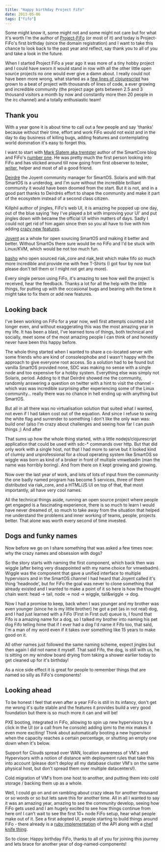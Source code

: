 ```yaml
---
title: "Happy birthday Project FiFo"
date: 2013-05-06
tags: ["fifo"]
---
```


Some might know it, some might not and some might not care but for what it's worth I'm the author of [Project-FiFo](http://project-fifo.net) (or most of it) and today is Project-FiFo's first birthday (since the domain registration) and I want to take this chance to look back to the past year and reflect, say thank you to all of you and take a look in the future.

When I started Project FiFo a year ago it was more of a tiny hobby project and I could have sworn it would stand in row with all the other little open source projects no one would ever give a damn about. I really could not have been more wrong, what started as a [few lines of clojurescript](https://github.com/project-fifo/vmwebadm) has grown to a beat of project with thousands of lines of code, a ever growing and incredible community (the project page gets between 2.5 and 3 thousand visitors a month by now and constantly more then 20 people in the irc channel) and a totally enthusiastic team!

## Thank you

With a year gone it is about time to call out a few people and say 'thanks' because without their time, effort and work FiFo would not exist and in the day to day business of killing bugs, adding features and contemplating world domination it's easy to forget this.

I want to start with [Mark Slatem aka trentster](http://blog.smartcore.net.au/) author of the SmartCore blog and FiFo's [number one](http://ukiahman.tripod.com/Ryker_7.jpg). He was pretty much the first person looking into FiFo and has sticked around till now going from first observer to tester, [writer](http://project-fifo.net/display/PF/The+FiFo+Manual), helper and most of all a good friend.

[Deirdré](http://www.beginningwithi.com/) the Joyent community manager for SmartOS. Solaris and with that SmartOS is a underdog, and I'm sure without the incredible brilliant community it would have been doomed from the start. But it is not, and in a good part thanks to Deirdrés effort to shape the community and make it part of the ecosystem instead of a second class citizen.

Killphil author of jingles, FiFo's web UI, it is amazing he popped up one day, out of the blue saying 'hey I've played a bit with improving your UI' and put jingles down with became the official UI within matters of days. Sadly I could not get rid of him again since then so you all have to live with him adding [crazy new features](https://monosnap.com/image/QNxrmvEecVoly173dt5OOrVgc).

[Joyent](http://joyent.com) as a whole for open sourcing SmartOS and making it better and better. Without SmartOs there sure would be no FiFo and I'd be stuck with Linux/KVM, which would be not too much fun.

[basho](http://basho.com) who open sourced riak_core and riak_test which make fifo so much more incredible and provide me with free T-Shirts (I got four by now but please don't tell them or I might not get any more).

Every single person using FiFo, it's amazing to see how well the project is received, hear the feedback. Thanks a lot for all the help with the little things, for putting up with the occasional bugs and bearing with the time it might take to fix them or add new features.

## Looking back

I've been working on FiFo for a year now, well first attempts counted a bit longer even, and without exaggerating this was the most amazing year in my life. It has been a blast, I've learned tons of things, both technical and socially, meet some of the most amazing people I can think of and honestly never have been this happy before.

The whole thing started when I wanted to share a co-located server with some friends who are kind of consoleophobe and I wasn't happy with the approach to give everyone root access. So a solution had to be found but vanilla SmartOS provided none, SDC was making no sense with a single node and too expensive for a hobby system. Everything else was simply not Solaris, period. Adding to it that Deirdré showed me the community, randomly answering a question on twitter with a hint to visit the channel - which was was incredible surprising after experiencing some of the Linux community… really there was no chance in hell ending up with anything but SmartOS.

But all in all there was no virtualisation solution that suited what I wanted, not even if I had taken cost out of the equation. And since I refuse to swing the white flag and surrender to something I don't like the only wan was: build one! (also I'm crazy about challenges and seeing how far I can push things ;) And after

That sums up how the whole thing started, with a little nodejs/clojurescript application that could be used with sdc-* commands over http. But that did only work with a single host, not that I had more to serve but it looked kind of clumsy and unprofessional for a cloud operating system like SmartOS so wiggle was born as kind of a broker in front of multiple vmwebadm (man the name was horribly boring). And from there on it kept growing and growing.

Now over the last year of work, and lots of lots of input from the community the one badly named program has become 5 services, three of them distributed via riak_core, and a HTML/JS UI on top of that, that most importantly, all have very cool names.

All the technical things aside, running an open source project where people get engaged is a fascinating experience, there is so much to learn I would have never dreamed of, so much to take away from the situation that helped me understand the problems and inner working of teams, people, projects 
better. That alone was worth every second of time invested.

## Dogs and funky names

Now before we go on I share something that was asked a few times now: why the crazy names and obsession with dogs? 

So the story starts with naming the first component, which back then was wiggle (after being very disappointed with my name choice for vmwebadm). Wiggle was the component that gave a unified interface to multiple hypervisors and in the SmartOS channel I had heard that Joyent called it's thing 'headnode', but for FiFo the goal was never to clone something that already existed and I wanted to make a point of it so here is how the thought chain went: head -> tail, node -> nod -> wiggle, tail&wiggle -> dog.

Now I had a promise to keep, back when I was younger and my brother was even younger (since he is my little brother) he got a pet (as in not real) dog, and I had just learned with a FiFo (First in First out) queue is, I found that Fifo is a amazing name for a dog, so I talked my brother into naming his pet dog Fifo telling hime that if I ever had a dog I'd name it Fifo too, that said, I'm a man of my word even if it takes over something like 15 years to make good on it.

All other names just followed the same naming scheme, expect jingles but then again I did not name it myself. That said Fifo, the dog, is still with us, he is sitting on my window board drying from taking a shower earlier today to get cleaned up for it's birthday!

As a nice side effect it is great for people to remember things that are named so silly as FiFo's components!

## Looking ahead

To be honest I feel that even after a year FiFo is still in its infancy, don't get me wrong it's quite stable and the features it provides build a very good foundation but there is so much more it can and will be!

PXE booting, integrated in FiFo, allowing to spin up new hypervisors by a click in the UI (or a call from he console) adding ipmi to the mix makes it even more exciting! Think about automatically booting a new hypervisor when the capacity reaches a certain percentage, or shutting an empty one down when it's below.

Support for Clouds spread over WAN, location awareness of VM's and Hypervisors with a notion of distance with deployment rules that take this into account (please don't deploy all my database cluster VM's on the same physical host, but don't spread them over multiple datacenters!).

Cold migration of VM's from one host to another, and putting them into cold storage / backing them up as a whole.

Well, I could go on and on rambling about crazy ideas for another thousand or so words or so but lets save this for another time. All in all I wanted to say it was an amazing year, amazing to see the community develop, seeing how FiFo gets used and I am hugely excited to see how things continue from here on! I can't wait to see the first 10+ node FiFo setup, hear what people make out of it. See a first adopted UI, people starting to build things around FiFo - there already is a [ruby implementation](https://github.com/bakins/project-fifo-ruby) of the API along with a [chef knife thing](https://github.com/bakins/knife-fifo).

So to close: Happy birthday FiFo, thanks to all of you for joining this journey and lets brace for another year of dog-named-components!